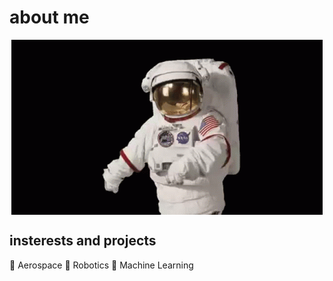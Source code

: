 # **about me**
<p align="center">
    <img align="center" src="im/SpaceDanceNasaGIF.gif">
</p>


## **insterests and projects**
🚀 Aerospace 
🤖 Robotics 
🧠 Machine Learning
